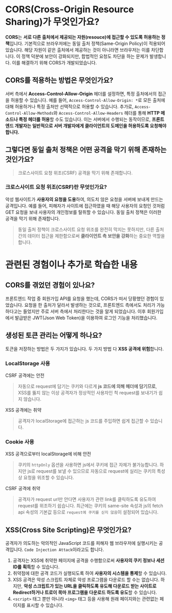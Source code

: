 # CORS(Cross-Origin Resource Sharing)가 무엇인가요?

**CORS**는 **서로 다른 출처에서 제공되는 자원(resouce)에 접근할 수 있도록 허용하는 정책**입니다. 기본적으로 브라우저에는 동일 출처 정책(Same-Origin Policy)이 적용되어 있습니다. 해당 자원이 같은 출처에서 제공하는 것이 아니라면 브라우저는 이를 차단합니다. 이 정책 덕분에 보안이 강화되지만, 합법적인 요청도 차단을 하는 문제가 발생합니다. 이를 해결하기 위해 CORS가 개발되었습니다.

## CORS를 적용하는 방법은 무엇인가요?

서버 측에서 **Access-Control-Allow-Origin** 헤더를 설정하면, 특정 출처에서의 접근을 허용할 수 있습니다. 예를 들어, `Access-Control-Allow-Origin: *`로 모든 출처에 대해 허용하거나 특정 출처만 선택적으로 허용할 수 있습니다. 추가로, `Access-Control-Allow-Methods`와 `Access-Control-Allow-Headers` 헤더를 통해 **HTTP 메소드나 특정 헤더를 허용**할 수도 있습니다. 이는 서버에서 수행되는 동작이므로, **프론트엔드 개발자는 일반적으로 서버 개발자에게 클라이언트의 도메인을 허용하도록 요청해야 합니다.**

## 그렇다면 동일 출처 정책은 어떤 공격을 막기 위해 존재하는 것인가요?

> 크로스사이트 요청 위조(CSRF) 공격을 막기 위해 존재합니다.

### 크로스사이트 요청 위조(CSRF)란 무엇인가요?

악성 웹사이트가 **사용자의 요청을 도용**하여, 의도치 않은 요청을 서버에 보내게 만드는 공격입니다. 예를 들어, 피해자가 사이트에 접근하였을 때 해당 사용자의 요청인 것처럼 GET 요청을 보내 사용자의 개인정보를 탈취할 수 있습니다. 동일 출처 정책은 이러한 공격을 막기 위해 존재합니다.

> 동일 출처 정책이 크로스사이트 요청 위조를 완전히 막지는 못하지만, 다른 출처 간의 데이터 접근을 제한함으로써 **클라이언트 측 보안을 강화**하는 중요한 역할을 합니다.

# 관련된 경험이나 추가로 학습한 내용

## CORS를 겪었던 경험이 있나요?

프론트엔드 작업 중 회원가입 API를 요청을 했는데, CORS가 떠서 당황했던 경험이 있었습니다. 요청을 한 출처가 달라서 발생하는 것으로, 프론트엔드 측에서도 처리가 가능하다고는 들었지만 주로 서버 측에서 처리한다는 것을 알게 되었습니다. 이후 회원가입에서 발급받은 JWT(Json Web Token)을 이용하여 로그인 기능을 처리했습니다.

## 생성된 토큰 관리는 어떻게 하나요?

토큰을 저장하는 방법은 두 가지가 있습니다. 두 가지 방법 다 **XSS 공격에 위험**합니다.

### LocalStorage 사용

CSRF 공격에는 안전

> 자동으로 request에 담기는 쿠키와 다르게 **js 코드에 의해 헤더에 담기므로**, XSS를 뚫지 않는 이상 공격자가 정상적인 사용자인 척 request를 보내기가 쉽지 않습니다.

XSS 공격에는 취약

> 공격자가 localStorage에 접근하는 js 코드를 주입하면 쉽게 접근할 수 있습니다.

### Cookie 사용

XSS 공격으로부터 localStorage에 비해 안전

> 쿠키의 `httpOnly` 옵션을 사용하면 js에서 쿠키에 접근 자체가 불가능합니다. 하지만 js로 request를 보낼 수 있으므로 자동으로 request에 실리는 쿠키의 특성 상 요청을 위조할 수 있습니다.

CSRF 공격에 취약

> 공격자가 request url만 안다면 사용자가 관련 link를 클릭하도록 유도하여 request를 위조하기 쉽습니다. 최근에는 쿠키의 same-site 속성과 js의 fetch api 속성의 기본값 등으로 `request에 쿠키를 싣지 않음`이 설정되어 있습니다.

## XSS(Cross Site Scripting)은 무엇인가요?

공격자가 의도하는 악의적인 JavaScript 코드를 피해자 웹 브라우저에 실행시키는 공격입니다. `Code Injection Attack`이라고도 합니다.

1. 공격자는 XSS에 취약한 페이지에 공격을 수행함으로써 **사용자의 쿠키 정보나 세션 ID를 획득**할 수 있습니다.
2. 취약점에 대한 공격 코드가 실행되도록 하여 **사용자의 시스템을 통제**할 수 있습니다.
3. XSS 공격은 악성 스크립트 자체로 악성 프로그램을 다운로드 할 수는 없습니다. 하지만, **악성 스크립트가 있는 URL을 클릭하도록 유도해 다운로드 받는 사이트로 Redirect하거나 트로이 목마 프로그램을 다운로드 하도록 유도**할 수 있습니다.
4. `<script>` 태그 뿐만 아니라 `<img>` 태그 등을 사용해 원래 페이지와는 관련없는 페이지를 표시할 수 있습니다.
